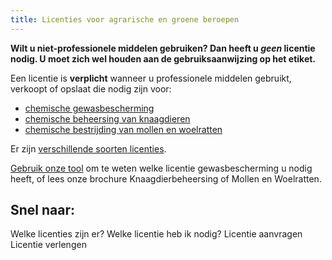 ```yaml
---
title: Licenties voor agrarische en groene beroepen
---
```


**Wilt u niet-professionele middelen gebruiken? Dan heeft u _geen_ licentie nodig. U moet zich wel houden aan de gebruiksaanwijzing op het etiket.**

Een licentie is **verplicht** wanneer u professionele middelen gebruikt, verkoopt of opslaat die nodig zijn voor:

- [chemische gewasbescherming](/licenties/welke-licenties-zijn-er/gewasbescherming)
- [chemische beheersing van knaagdieren](/licenties/welke-licenties-zijn-er/knaagdierbeheersing)
- [chemische bestrijding van mollen en woelratten](/licenties/welke-licenties-zijn-er/bestrijding-mollen-en-woelratten)

Er zijn [verschillende soorten licenties](/licenties/welke-licenties-zijn-er).

[Gebruik onze tool](/licenties/welke-licentie-heb-ik-nodig) om te weten welke licentie gewasbescherming u nodig heeft, of lees onze brochure Knaagdierbeheersing of Mollen en Woelratten.

## Snel naar:

<LinkButtonContainer>
<LinkButton to="/licenties/welke-licenties-zijn-er">Welke licenties zijn er?</LinkButton>
<LinkButton to="/licenties/welke-licentie-heb-ik-nodig">Welke licentie heb ik nodig?</LinkButton>
<LinkButton to="/licenties/licentie-aanvragen">Licentie aanvragen</LinkButton>
<LinkButton to="/licenties/licentie-verlengen">Licentie verlengen</LinkButton>
</LinkButtonContainer>
